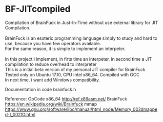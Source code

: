 # BF-JITcompiled
Compilation of BrainFuck in Just-In-Time without use external library for JIT Compilation.<br>
<br>
BrainFuck is an esoteric programming language simply to study and hard to use, because you have few operators available.<br>
For the same reason, it is simple to implement an interpeter.<br>
<br>
In this project i implement, in firts time an interpeter, in second time a JIT compilation to reduce overhead to interpreter
<br>
This is a initial beta version of my personal JIT compiler for BrainFuck<br>
Tested only on Ubuntu 17.10, CPU intel x86_64. Compiled with GCC<br>
In next time, i want add Windows compatibility.<br>

Documentation in code brainfuck.h

Reference:
OpCode x86_64 http://ref.x86asm.net/
BrainFuck https://en.wikipedia.org/wiki/Brainfuck
mmap https://www.gnu.org/software/libc/manual/html_node/Memory_002dmapped-I_002fO.html
